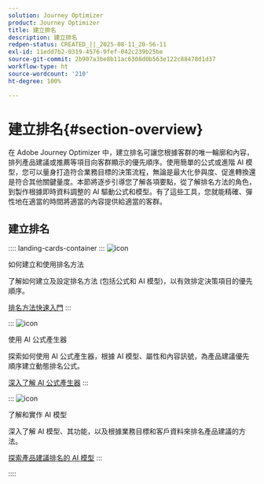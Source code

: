 ```yaml
---
solution: Journey Optimizer
product: Journey Optimizer
title: 建立排名
description: 建立排名
redpen-status: CREATED_||_2025-08-11_20-56-11
exl-id: 11edd7b2-0319-4576-9fef-042c239b25be
source-git-commit: 2b907a3be8b11ac6308d0b563e122c88478d1d37
workflow-type: ht
source-wordcount: '210'
ht-degree: 100%

---
```


# 建立排名{#section-overview}

在 Adobe Journey Optimizer 中，建立排名可讓您根據客群的唯一輪廓和內容，排列產品建議或推薦等項目向客群顯示的優先順序。使用簡單的公式或進階 AI 模型，您可以量身打造符合業務目標的決策流程，無論是最大化參與度、促進轉換還是符合其他關鍵量度。本節將逐步引導您了解各項要點，從了解排名方法的角色，到製作根據即時資料調整的 AI 驅動公式和模型。有了這些工具，您就能精確、彈性地在適當的時間將適當的內容提供給適當的客群。

## 建立排名

:::: landing-cards-container
:::
![icon](https://cdn.experienceleague.adobe.com/icons/circle-play.svg)

如何建立和使用排名方法

了解如何建立及設定排名方法 (包括公式和 AI 模型)，以有效排定決策項目的優先順序。

[排名方法快速入門](../using/experience-decisioning/ranking/ranking.md)
:::

:::
![icon](https://cdn.experienceleague.adobe.com/icons/gear.svg)

使用 AI 公式產生器

探索如何使用 AI 公式產生器，根據 AI 模型、屬性和內容訊號，為產品建議優先順序建立動態排名公式。

[深入了解 AI 公式產生器](../using/experience-decisioning/ranking/ranking-formulas.md)
:::

:::
![icon](https://cdn.experienceleague.adobe.com/icons/book.svg)

了解和實作 AI 模型

深入了解 AI 模型、其功能，以及根據業務目標和客戶資料來排名產品建議的方法。

[探索產品建議排名的 AI 模型](experience-decisioning-ai-models-landing-page.md)
:::

::::
